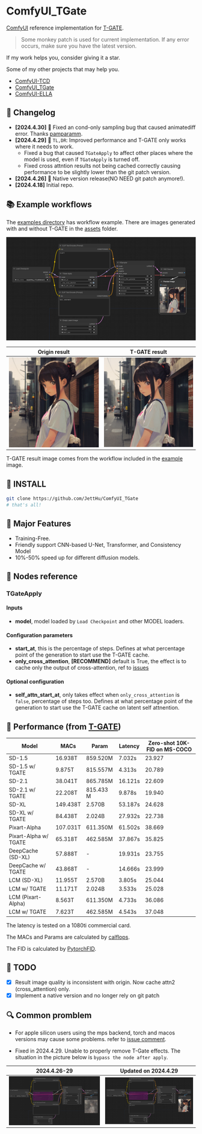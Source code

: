 # ComfyUI_TGate

[ComfyUI](https://github.com/comfyanonymous/ComfyUI) reference implementation for [T-GATE](https://github.com/HaozheLiu-ST/T-GATE).

> Some monkey patch is used for current implementation. If any error occurs, make sure you have the latest version.

If my work helps you, consider giving it a star. 

Some of my other projects that may help you.
- [ComfyUI-TCD](https://github.com/JettHu/ComfyUI-TCD)
- [ComfyUI_TGate](https://github.com/JettHu/ComfyUI_TGate)
- [ComfyUI-ELLA](https://github.com/TencentQQGYLab/ComfyUI-ELLA)


## :star2: Changelog
- **[2024.4.30]** :wrench: Fixed an cond-only sampling bug that caused animatediff error. Thanks [pamparamm](https://github.com/pamparamm).
- **[2024.4.29]** :wrench: `TL,DR`: Improved performance and T-GATE only works where it needs to work.
  - Fixed a bug that caused `TGateApply` to affect other places where the model is used, even if `TGateApply` is turned off.
  - Fixed cross attntion results not being cached correctly causing performance to be slightly lower than the git patch version.
- **[2024.4.26]** :tada: Native version release(NO NEED git patch anymore!).
- **[2024.4.18]** Initial repo.

## :books: Example workflows

The [examples directory](./examples/) has workflow example. There are images generated with and without T-GATE in the [assets](./assets/) folder.

![example](./examples/tgate_workflow_example.png)

| Origin result | T-GATE result |
| :---: | :---: |
| ![origin_result](./assets/origin_result.png) | ![tgate_result](./assets/tgate_result.png) |

T-GATE result image comes from the workflow included in the [example](./examples/tgate_workflow_example.png) image.

## :green_book: INSTALL
```bash
git clone https://github.com/JettHu/ComfyUI_TGate
# that's all!
```

## :orange_book: Major Features

- Training-Free.
- Friendly support CNN-based U-Net, Transformer, and Consistency Model
- 10%-50% speed up for different diffusion models.


## :book: Nodes reference

### TGateApply

#### Inputs
- **model**, model loaded by `Load Checkpoint` and other MODEL loaders.

#### Configuration parameters
- **start_at**, this is the percentage of steps. Defines at what percentage point of the generation to start use the T-GATE cache.
- **only_cross_attention**, **[RECOMMEND]** default is True, the effect is to cache only the output of cross-attention, ref to [issues](https://github.com/HaozheLiu-ST/T-GATE/issues/8#issuecomment-2061379798)


#### Optional configuration
- **self_attn_start_at**, only takes effect when `only_cross_attention` is `false`, percentage of steps too. Defines at what percentage point of the generation to start use the T-GATE cache on latent self attnention.

## :rocket: Performance (from [T-GATE](https://github.com/HaozheLiu-ST/T-GATE))
| Model                 | MACs     | Param     | Latency | Zero-shot 10K-FID on MS-COCO |
|-----------------------|----------|-----------|---------|---------------------------|
| SD-1.5                | 16.938T  | 859.520M  | 7.032s  | 23.927                    |
| SD-1.5 w/ TGATE       | 9.875T   | 815.557M  | 4.313s  | 20.789                    |
| SD-2.1                | 38.041T  | 865.785M  | 16.121s | 22.609                    |
| SD-2.1 w/ TGATE       | 22.208T  | 815.433 M | 9.878s  | 19.940                    |
| SD-XL                 | 149.438T | 2.570B    | 53.187s | 24.628                    |
| SD-XL w/ TGATE        | 84.438T  | 2.024B    | 27.932s | 22.738                    |
| Pixart-Alpha          | 107.031T | 611.350M  | 61.502s | 38.669                    |
| Pixart-Alpha w/ TGATE | 65.318T  | 462.585M  | 37.867s | 35.825                    |
| DeepCache (SD-XL)     | 57.888T  | -         | 19.931s | 23.755                    |
| DeepCache w/ TGATE    | 43.868T  | -         | 14.666s | 23.999                    |
| LCM (SD-XL)           | 11.955T  | 2.570B    | 3.805s  | 25.044                    |
| LCM w/ TGATE          | 11.171T  | 2.024B    | 3.533s  | 25.028                    |
| LCM (Pixart-Alpha)    | 8.563T   | 611.350M  | 4.733s  | 36.086                    |
| LCM w/ TGATE          | 7.623T   | 462.585M  | 4.543s  | 37.048                    |

The latency is tested on a 1080ti commercial card. 

The MACs and Params are calculated by [calflops](https://github.com/MrYxJ/calculate-flops.pytorch). 

The FID is calculated by [PytorchFID](https://github.com/mseitzer/pytorch-fid).

## :memo: TODO
- [x] Result image quality is inconsistent with origin. Now cache attn2 (cross_attention) only.
- [x] Implement a native version and no longer rely on git patch

## :mag: Common promblem

- For apple silicon users using the mps backend, torch and macos versions may cause some problems. refer to [issue comment](https://github.com/JettHu/ComfyUI_TGate/issues/4#issuecomment-2077823182).

- Fixed in 2024.4.29. Unable to properly remove T-Gate effects. The situation in the picture below is `bypass the node after apply`.

| 2024.4.26-29 | Updated on 2024.4.29 |
| :---: | :---: |
| ![before_fixed](./assets/before_fixed.png) | ![after_fixed](./assets/after_fixed.png) |
